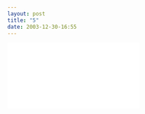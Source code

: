 ```yaml
---
layout: post
title: "5"
date: 2003-12-30-16:55
---
```


<div class="wrapper">
    <div class="h_iframe">
        <iframe src="/images/6.webm" frameborder="0" webkitallowfullscreen mozallowfullscreen allowfullscreen></iframe>
    </div>
</div>

